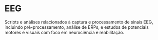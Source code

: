 # EEG
Scripts e análises relacionados à captura e processamento de sinais EEG, incluindo pré-processamento, análise de ERPs, e estudos de potenciais motores e visuais com foco em neurociência e reabilitação.
